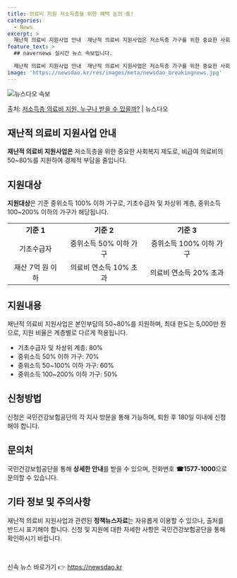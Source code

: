 ```yaml
---
title: 의료비 지원 저소득층을 위한 혜택 논의 중!
categories:
  - News
excerpt: >
  재난적 의료비 지원사업 안내  재난적 의료비 지원사업은 저소득층 가구를 위한 중요한 사회복지 제도로, 비급여…
feature_text: >
  ## navernews 실시간 뉴스 속보입니다.

  재난적 의료비 지원사업 안내  재난적 의료비 지원사업은 저소득층 가구를 위한 중요한 사회복지 제도로, 비급여…
image: 'https://newsdao.kr/res/images/meta/newsdao_breakingnews.jpg'
---
```


![뉴스다오 속보](https://newsdao.kr/res/images/meta/newsdao_breakingnews.jpg)

<p>출처: <a href="https://newsdao.kr/4486" rel="dofollow">저소득층 의료비 지원, 누구나 받을 수 있을까?</a> | 뉴스다오</p>

<h2 data-ke-size="size26">재난적 의료비 지원사업 안내</h2>
<p data-ke-size="size16"><b>재난적 의료비 지원사업은</b> 저소득층을 위한 중요한 사회복지 제도로, 비급여 의료비의 50~80%를 지원하여 경제적 부담을 줄입니다.</p>

<h2 data-ke-size="size26">지원대상</h2>
<p data-ke-size="size16"><b>지원대상</b>은 기준 중위소득 100% 이하 가구로, 기초수급자 및 차상위 계층, 중위소득 100~200% 이하의 가구가 해당됩니다.</p>

<table>
  <tr>
    <td style="text-align: center; height: 17px;"><b>기준 1</b></td>
    <td style="text-align: center; height: 17px;"><b>기준 2</b></td>
    <td style="text-align: center; height: 17px;"><b>기준 3</b></td>
  </tr>
  <tr>
    <td style="text-align: center; height: 17px;">기초수급자</td>
    <td style="text-align: center; height: 17px;">중위소득 50% 이하 가구</td>
    <td style="text-align: center; height: 17px;">중위소득 100% 이하 가구</td>
  </tr>
  <tr>
    <td style="text-align: center; height: 17px;">재산 7억 원 이하</td>
    <td style="text-align: center; height: 17px;">의료비 연소득 10% 초과</td>
    <td style="text-align: center; height: 17px;">의료비 연소득 20% 초과</td>
  </tr>
</table>

<h2 data-ke-size="size26">지원내용</h2>
<p data-ke-size="size16">재난적 의료비 지원사업은 본인부담의 50~80%를 지원하며, 최대 한도는 5,000만 원으로, 지원 비율은 계층별로 다르게 적용됩니다.</p>

<ul>
  <li>기초수급자 및 차상위 계층: 80%</li>
  <li>중위소득 50% 이하 가구: 70%</li>
  <li>중위소득 50~100% 이하 가구: 60%</li>
  <li>중위소득 100~200% 이하 가구: 50%</li>
</ul>

<h2 data-ke-size="size26">신청방법</h2>
<p data-ke-size="size16">신청은 국민건강보험공단의 각 지사 방문을 통해 가능하며, 퇴원 후 180일 이내에 신청해야 합니다. </p>

<h2 data-ke-size="size26">문의처</h2>
<p data-ke-size="size16">국민건강보험공단을 통해 <b>상세한 안내</b>를 받을 수 있으며, 전화번호 <b>☎1577-1000</b>으로 문의할 수 있습니다.</p>

<h2 data-ke-size="size26">기타 정보 및 주의사항</h2>
<p data-ke-size="size16">재난적 의료비 지원사업과 관련된 <b>정책뉴스자료</b>는 자유롭게 이용할 수 있으나, 출처를 반드시 표기해야 합니다. 신청 및 지원에 대한 자세한 사항은 국민건강보험공단을 통해 확인하시기 바랍니다.</p>
<p data-ke-size="size16">&nbsp;</p> 

신속 뉴스 바로가기 👉 <a href="https://newsdao.kr" rel="dofollow">https://newsdao.kr</a>


